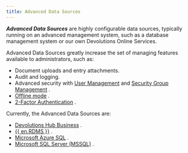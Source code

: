 ```yaml
---
title: Advanced Data Sources
---
```

***Advanced Data Sources*** are highly configurable data sources, typically running on an advanced management system, such as a database management system or our own Devolutions Online Services.  

Advanced Data Sources greatly increase the set of managing features available to administrators, such as:  

* Document uploads and entry attachments. 
* Audit and logging. 
* Advanced security with [User Management](/rdm/mac/commands/administration/user-management/) and [Security Group Management](Administration_SecurityGroupManagement) .  
* [Offline mode](File_GoOffline) . 
* [2-Factor Authentication](/rdm/mac/data-sources/multi-factor-authentication/) .  

Currently, the Advanced Data Sources are:  
* [Devolutions Hub Business](/rdm/mac/data-sources/data-sources-types/advanced-data-sources/hub-business/) . 
* [{{ en.RDMS }}](/rdm/mac/data-sources/data-sources-types/advanced-data-sources/server/) . 
* [Microsoft Azure SQL](/rdm/mac/data-sources/data-sources-types/advanced-data-sources/microsoft-azure-sql/) . 
* [Microsoft SQL Server (MSSQL)](/rdm/mac/data-sources/data-sources-types/advanced-data-sources/microsoft-sql-server/) . 
